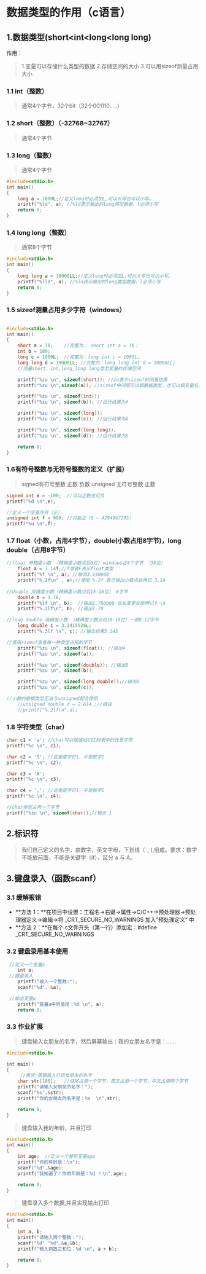 
# 数据类型的作用（c语言）

## 1.数据类型(short<int<long<long long)
作用：
> 1.变量可以存储什么类型的数据
> 2.存储空间的大小
> 3.可以用sizeof测量占用大小

### 1.1 int（整数）
>通常4个字节，32个bit（32个001110.....)

### 1.2 short（整数）（-32768~32767）
>通常4个字节

### 1.3 long（整数）
>通常4个字节
```c
#include<stdio.h>
int main()
{
	long a = 1000L;//定义long时必须加L,可以大写也可以小写。
	printf("%ld", a); //%ld表示输出的long类型数据，l必须小写
	return 0;
}
```

### 1.4 long long（整数）
>通常8个字节
```c
#include<stdio.h>
int main()
{
	long long a = 10000LL;//定义long时必须加L,可以大写也可以小写。
	printf("%lld", a); //%ld表示输出的long类型数据，l必须小写
	return 0;
}

```

### 1.5 sizeof测量占用多少字符（windows）

```c

#include<stdio.h>
int main()
{
	short a = 10;    //完整为： short int a = 10；
	int b = 100;     
	long c = 1000L;  //完整为：long int c = 1000L;
	long long d = 10000LL; //完整为：long long int d = 10000LL;
    //测量short，int,long,long long类型变量的存储空间

	printf("%zu \n", sizeof(short)); //zu表示sizeof的测量结果
	printf("%zu \n",sizeof(a)); //sizeof中间既可以填数据类型，也可以填变量名,运行结果为 2

	printf("%zu \n", sizeof(int));
	printf("%zu \n", sizeof(b)); //运行结果为4

	printf("%zu \n", sizeof(long));
	printf("%zu \n", sizeof(c)); //运行结果为4

	printf("%zu \n", sizeof(long long));
	printf("%zu \n", sizeof(d)); //运行结果为8

	return 0;
}

```

### 1.6有符号整数与无符号整数的定义（扩展）
>signed有符号整数 正数 负数
>unsigned 无符号整数 正数
```c
signed int e = -100;  //可以正数也可负
printf("%d \n",e);

//定义一个变量序号（正）
unsigned int f = 999; //只能正（0 ~ 4294967295）
printf("%u \n",f);
```

### 1.7 float（小数，占用4字节），double(小数占用8字节)，long double（占用8字节）

```c
//float 单精度小数 （精确度小数点后6位) windows占4个字节 （38位）
	float a = 3.14f;//f或者F表示float类型
	printf("%f \n", a); //输出3.140000
	printf("%.2f\n" , a);//使用 %.2f 表示输出小数点后两位 3.14
	
//double 双精度小数（精确度小数点后15-16位） 8字节 
	double b = 1.78;
	printf("%lf \n", b);  //输出1.780000 且长度更长使用%lf \n
	printf("%.2lf\n", b); //输出1.78

//long double 高精度小数 （精确度小数点后18-19位）一般8-12字节
	long double c = 3.1415926L;
	printf("%.3lf \n", c); //输出结果3.142 

//使用sizeof查看每一种类型占用的字节
	printf("%zu \n", sizeof(float)); //输出4
	printf("%zu \n", sizeof(a));

	printf("%zu \n", sizeof(double)); //输出8
	printf("%zu \n", sizeof(b));

	printf("%zu \n", sizeof(long double));//输出8
	printf("%zu \n", sizeof(c));

//小数的数据类型无法与unsigned配合使用
	//unsigned double d = 2.614 ;//错误
    //printf("%.2lf\n",d);
```

### 1.8 字符类型（char）

```c
char c1 = 'a'; //char可以赋值ASCII码表中的任意字符
printf("%c \n", c1);

char c2 = '1'; //这里是字符1，不是数字1
printf("%c \n", c2);

char c3 = 'A'; 
printf("%c \n", c3);

char c4 = ','; //这里是字符1，不是数字1
printf("%c \n", c4);

//char类型占用一个字节
printf("%zu \n", sizeof(char));//输出 1
```



## 2.标识符
> 我们自己定义的名字，由数字，英文字母，下划线（ _ ),组成。要求：数字不能放前面，不能是关键字（if），区分 a 与 A。

## 3.键盘录入（函数scanf）

### 3.1 缓解报错
- **方法 1：**在项目中设置：工程名→右键→属性→C/C++→预处理器→预处理器定义→编辑→将  _CRT_SECURE_NO_WARNINGS 加入“预处理定义” 中
- **方法 2：**在每个.c文件开头（第一行）添加宏：#define _CRT_SECURE_NO_WARNINGS

### 3.2 键盘录用基本使用

```c
 //定义一个变量a
	int a;
 //键盘录入
	printf("输入一个整数:");
	scanf("%d", &a);

 //输出变量a
	printf("变量a中的值是：%d \n", a);
	return 0;
```

### 3.3 作业扩展

>键盘输入女朋友的名字，然后屏幕输出：我的女朋友名字是：......

```c
#include<stdio.h>

int main()
{
	 //需求:需要输入打印女朋友的名字
	char str[100];   //结尾占用一个字节，英文占用一个字节，中文占用两个字节
	printf("请输入女朋友的名字：");
	scanf("%s",&str);
	printf("你的女朋友的名字是：%s  \n",str);

	return 0;
}

```

> 键盘输入我的年龄，并且打印

```c
#include<stdio.h>
int main()
{
	int age;  //定义一个整形变量age
	printf("你的年龄是：\n");
	scanf("%d",&age);
	printf("我知道了！你的年龄是：%d ！\n",age);

	return 0;
}
```

> 键盘录入多个数据,并且实现输出打印

```c
#include<stdio.h>
int main()
{
	int a, b;
	printf("请输入两个整数：");
	scanf("%d" "%d",&a,&b);
	printf("输入两数之和位：%d \n", a + b);

	return 0;
}
```




